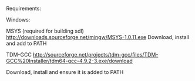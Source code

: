 Requirements:

Windows:

MSYS (required for building sdl)
http://downloads.sourceforge.net/mingw/MSYS-1.0.11.exe
Download, install and add to PATH

TDM-GCC
http://sourceforge.net/projects/tdm-gcc/files/TDM-GCC%20Installer/tdm64-gcc-4.9.2-3.exe/download

Download, install and ensure it is added to PATH